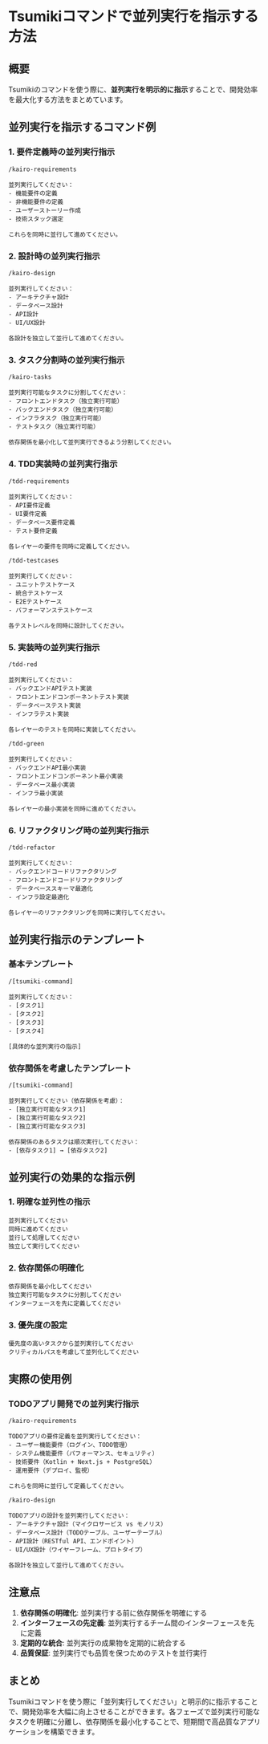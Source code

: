 # Tsumikiコマンドで並列実行を指示する方法

## 概要

Tsumikiのコマンドを使う際に、**並列実行を明示的に指示**することで、開発効率を最大化する方法をまとめています。

## 並列実行を指示するコマンド例

### 1. 要件定義時の並列実行指示

```
/kairo-requirements

並列実行してください：
- 機能要件の定義
- 非機能要件の定義  
- ユーザーストーリー作成
- 技術スタック選定

これらを同時に並行して進めてください。
```

### 2. 設計時の並列実行指示

```
/kairo-design

並列実行してください：
- アーキテクチャ設計
- データベース設計
- API設計
- UI/UX設計

各設計を独立して並行して進めてください。
```

### 3. タスク分割時の並列実行指示

```
/kairo-tasks

並列実行可能なタスクに分割してください：
- フロントエンドタスク（独立実行可能）
- バックエンドタスク（独立実行可能）
- インフラタスク（独立実行可能）
- テストタスク（独立実行可能）

依存関係を最小化して並列実行できるよう分割してください。
```

### 4. TDD実装時の並列実行指示

```
/tdd-requirements

並列実行してください：
- API要件定義
- UI要件定義
- データベース要件定義
- テスト要件定義

各レイヤーの要件を同時に定義してください。
```

```
/tdd-testcases

並列実行してください：
- ユニットテストケース
- 統合テストケース
- E2Eテストケース
- パフォーマンステストケース

各テストレベルを同時に設計してください。
```

### 5. 実装時の並列実行指示

```
/tdd-red

並列実行してください：
- バックエンドAPIテスト実装
- フロントエンドコンポーネントテスト実装
- データベーステスト実装
- インフラテスト実装

各レイヤーのテストを同時に実装してください。
```

```
/tdd-green

並列実行してください：
- バックエンドAPI最小実装
- フロントエンドコンポーネント最小実装
- データベース最小実装
- インフラ最小実装

各レイヤーの最小実装を同時に進めてください。
```

### 6. リファクタリング時の並列実行指示

```
/tdd-refactor

並列実行してください：
- バックエンドコードリファクタリング
- フロントエンドコードリファクタリング
- データベーススキーマ最適化
- インフラ設定最適化

各レイヤーのリファクタリングを同時に実行してください。
```

## 並列実行指示のテンプレート

### 基本テンプレート
```
/[tsumiki-command]

並列実行してください：
- [タスク1]
- [タスク2]
- [タスク3]
- [タスク4]

[具体的な並列実行の指示]
```

### 依存関係を考慮したテンプレート
```
/[tsumiki-command]

並列実行してください（依存関係を考慮）：
- [独立実行可能なタスク1]
- [独立実行可能なタスク2]
- [独立実行可能なタスク3]

依存関係のあるタスクは順次実行してください：
- [依存タスク1] → [依存タスク2]
```

## 並列実行の効果的な指示例

### 1. 明確な並列性の指示
```
並列実行してください
同時に進めてください
並行して処理してください
独立して実行してください
```

### 2. 依存関係の明確化
```
依存関係を最小化してください
独立実行可能なタスクに分割してください
インターフェースを先に定義してください
```

### 3. 優先度の設定
```
優先度の高いタスクから並列実行してください
クリティカルパスを考慮して並列化してください
```

## 実際の使用例

### TODOアプリ開発での並列実行指示

```
/kairo-requirements

TODOアプリの要件定義を並列実行してください：
- ユーザー機能要件（ログイン、TODO管理）
- システム機能要件（パフォーマンス、セキュリティ）
- 技術要件（Kotlin + Next.js + PostgreSQL）
- 運用要件（デプロイ、監視）

これらを同時に並行して定義してください。
```

```
/kairo-design

TODOアプリの設計を並列実行してください：
- アーキテクチャ設計（マイクロサービス vs モノリス）
- データベース設計（TODOテーブル、ユーザーテーブル）
- API設計（RESTful API、エンドポイント）
- UI/UX設計（ワイヤーフレーム、プロトタイプ）

各設計を独立して並行して進めてください。
```

## 注意点

1. **依存関係の明確化**: 並列実行する前に依存関係を明確にする
2. **インターフェースの先定義**: 並列実行するチーム間のインターフェースを先に定義
3. **定期的な統合**: 並列実行の成果物を定期的に統合する
4. **品質保証**: 並列実行でも品質を保つためのテストを並行実行

## まとめ

Tsumikiコマンドを使う際に「並列実行してください」と明示的に指示することで、開発効率を大幅に向上させることができます。各フェーズで並列実行可能なタスクを明確に分離し、依存関係を最小化することで、短期間で高品質なアプリケーションを構築できます。

